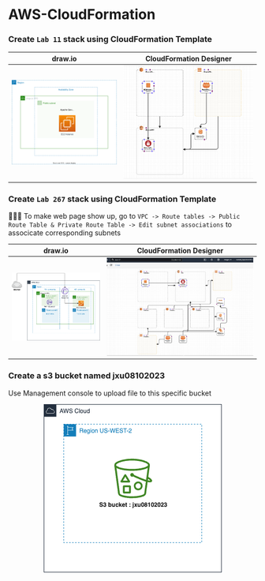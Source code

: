# AWS-CloudFormation

### Create `Lab 11` stack using CloudFormation Template

| draw.io                         | CloudFormation Designer              |
| ----------------------------------------- | -----------------------------------   |
| ![draw.io diagram](images/Lab11.drawio.svg) | ![cloudformation design](images/lab11-designer.png) | 

### Create `Lab 267` stack using CloudFormation Template 

🚀🚀🚀 To make web page show up, go to `VPC -> Route tables -> Public Route Table & Private Route Table -> Edit subnet associations` to associcate corresponding subnets 

| draw.io                         | CloudFormation Designer              |
| ----------------------------------------- | -----------------------------------   |
| ![draw.io diagram](images/lab267.drawio.png) | ![cloudformation design](images/lab267-designer.png) | 

### Create a s3 bucket named jxu08102023

Use Management console to upload file to this specific bucket 

<p align="center">
  <img src="images/s3-bucket.png" alt="draw.io diagram">
</p>
